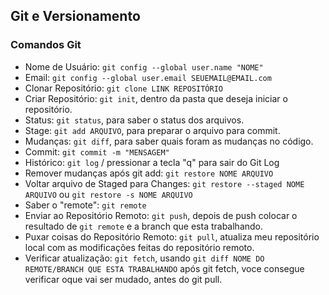 ## Git e Versionamento

### Comandos Git

- Nome de Usuário: `git config --global user.name "NOME"`
- Email: `git config --global user.email SEUEMAIL@EMAIL.com`
- Clonar Repositório: `git clone LINK REPOSITÓRIO`
- Criar Repositório: `git init`, dentro da pasta que deseja iniciar o repositório.
- Status: `git status`, para saber o status dos arquivos.
- Stage: `git add ARQUIVO`, para preparar o arquivo para commit.
- Mudanças: `git diff`, para saber quais foram as mudanças no código.
- Commit: `git commit -m "MENSAGEM"`
- Histórico: `git log` / pressionar a tecla "q" para sair do Git Log
- Remover mudanças após git add: `git restore NOME ARQUIVO`
- Voltar arquivo de Staged para Changes: `git restore --staged NOME ARQUIVO` ou `git restore -s NOME ARQUIVO`
- Saber o "remote": `git remote`
- Enviar ao Repositório Remoto: `git push`, depois de push colocar o resultado de `git remote` e a branch que esta trabalhando.
- Puxar coisas do Repositório Remoto: `git pull`, atualiza meu repositório local com as modificações feitas do repositório remoto.
- Verificar atualização: `git fetch`, usando `git diff NOME DO REMOTE/BRANCH QUE ESTA TRABALHANDO` após git fetch, voce consegue verificar oque vai ser mudado, antes do git pull.
